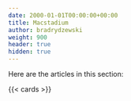 ```yaml
---
date: 2000-01-01T00:00:00+00:00
title: Macstadium
author: bradrydzewski
weight: 900
header: true
hidden: true
---
```


Here are the articles in this section:

{{< cards >}}
